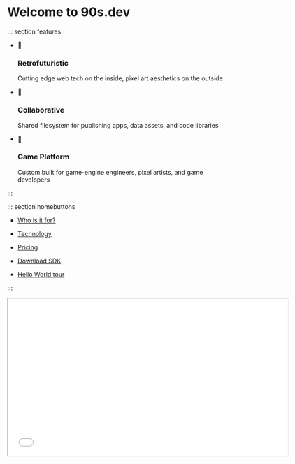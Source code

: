 # Welcome to 90s.dev

::: section features

- 🧪
  ### Retrofuturistic
  Cutting edge web tech on the inside, pixel art aesthetics on the outside

- 🤝
  ### Collaborative
  Shared filesystem for publishing apps, data assets, and code libraries

- 🔨
  ### Game Platform
  Custom built for game-engine engineers, pixel artists, and game developers

:::

::: section homebuttons

* [Who is it for?](about/use-cases.md#who-is-it-for)

* [Technology](about/features.md#features)

* [Pricing](about/pricing.md#pricing)

* [Download SDK](getting-started/download-sdk.md#download-sdk)

* [Hello World tour](getting-started/hello-world.md#hello-world-tour)

:::

<iframe src='/os/#sys/apps/spritemaker.app.js' width="640" height="360"></iframe>
